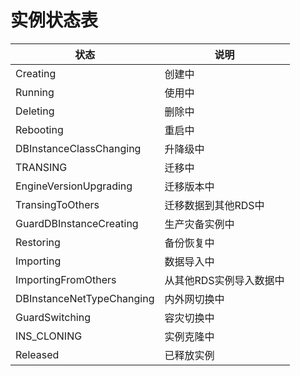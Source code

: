 # 实例状态表

|状态|说明|
|--|--|
|Creating|创建中|
|Running|使用中|
|Deleting|删除中|
|Rebooting|重启中|
|DBInstanceClassChanging|升降级中|
|TRANSING|迁移中|
|EngineVersionUpgrading|迁移版本中|
|TransingToOthers|迁移数据到其他RDS中|
|GuardDBInstanceCreating|生产灾备实例中|
|Restoring|备份恢复中|
|Importing|数据导入中|
|ImportingFromOthers|从其他RDS实例导入数据中|
|DBInstanceNetTypeChanging|内外网切换中|
|GuardSwitching|容灾切换中|
|INS\_CLONING|实例克隆中|
|Released|已释放实例|

